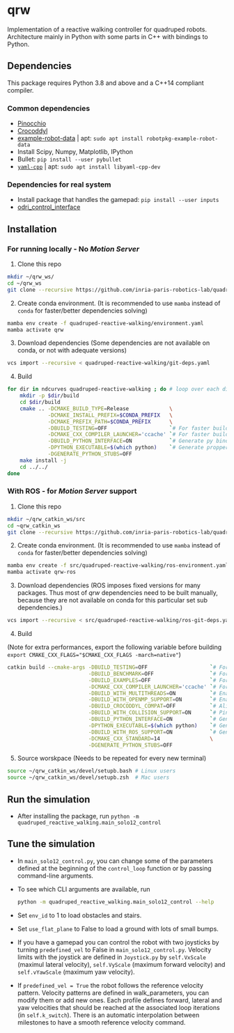 # qrw

Implementation of a reactive walking controller for quadruped robots. Architecture mainly in Python with some parts in C++ with bindings to Python.

## Dependencies

This package requires Python 3.8 and above and a C++14 compliant compiler.

### Common dependencies

* [Pinocchio](https://github.com/stack-of-tasks/pinocchio)
* [Crocoddyl](https://github.com/loco-3d/crocoddyl)
* [example-robot-data](https://github.com/Gepetto/example-robot-data) | apt: `sudo apt install robotpkg-example-robot-data`
* Install Scipy, Numpy, Matplotlib, IPython
* Bullet: `pip install --user pybullet`
* [`yaml-cpp`](https://github.com/jbeder/yaml-cpp) | apt: `sudo apt install libyaml-cpp-dev`

### Dependencies for real system

* Install package that handles the gamepad: `pip install --user inputs`
* [odri_control_interface](https://github.com/open-dynamic-robot-initiative/odri_control_interface)

## Installation
### For running locally - No _Motion Server_

1. Clone this repo
```bash
mkdir ~/qrw_ws/
cd ~/qrw_ws
git clone --recursive https://github.com/inria-paris-robotics-lab/quadruped-reactive-walking.git
```

2. Create conda environment.
(It is recommended to use `mamba` instead of `conda` for faster/better dependencies solving)
```bash
mamba env create -f quadruped-reactive-walking/environment.yaml
mamba activate qrw
```

3. Download dependencies
(Some dependencies are not available on conda, or not with adequate versions)
```bash
vcs import --recursive < quadruped-reactive-walking/git-deps.yaml
```

4. Build
```bash
for dir in ndcurves quadruped-reactive-walking ; do # loop over each directory
    mkdir -p $dir/build
    cd $dir/build
    cmake .. -DCMAKE_BUILD_TYPE=Release             \
             -DCMAKE_INSTALL_PREFIX=$CONDA_PREFIX   \
             -DCMAKE_PREFIX_PATH=$CONDA_PREFIX      \
             -DBUILD_TESTING=OFF                    `# For faster build`             \
             -DCMAKE_CXX_COMPILER_LAUNCHER='ccache' `# For faster build`             \
             -DBUILD_PYTHON_INTERFACE=ON            `# Generate py bindings`         \
             -DPYTHON_EXECUTABLE=$(which python)    `# Generate propper py bindings` \
             -DGENERATE_PYTHON_STUBS=OFF
    make install -j
    cd ../../
done
```

### With ROS - for _Motion Server_ support

1. Clone this repo
```bash
mkdir ~/qrw_catkin_ws/src
cd ~qrw_catkin_ws
git clone --recursive https://github.com/inria-paris-robotics-lab/quadruped-reactive-walking.git src/quadruped-reactive-walking
```

2. Create conda environment.
(It is recommended to use `mamba` instead of `conda` for faster/better dependencies solving)
```bash
mamba env create -f src/quadruped-reactive-walking/ros-environment.yaml
mamba activate qrw-ros
```

3. Download dependencies
(ROS imposes fixed versions for many packages. Thus most of _qrw_ dependencies need to be built manually, because they are not available on conda for this particular set sub dependencies.)
```bash
vcs import --recursive < src/quadruped-reactive-walking/ros-git-deps.yaml
```

4. Build

(Note for extra performances, export the following variable before building `export CMAKE_CXX_FLAGS="$CMAKE_CXX_FLAGS -march=native"`)

```bash
catkin build --cmake-args -DBUILD_TESTING=OFF                    `# For faster build`               \
                          -DBUILD_BENCHMARK=OFF                  `# For faster build`               \
                          -DBUILD_EXAMPLES=OFF                   `# For faster build`               \
                          -DCMAKE_CXX_COMPILER_LAUNCHER='ccache' `# For faster build`               \
                          -DBUILD_WITH_MULTITHREADS=ON           `# Enable parallelization (croc)`  \
                          -DBUILD_WITH_OPENMP_SUPPORT=ON         `# Enable parallelization (algtr)` \
                          -DBUILD_CROCODDYL_COMPAT=OFF           `# Aligator compatibility flag`    \
                          -DBUILD_WITH_COLLISION_SUPPORT=ON      `# Pinocchio flag`                 \
                          -DBUILD_PYTHON_INTERFACE=ON            `# Generate py bindings`         \
                          -DPYTHON_EXECUTABLE=$(which python)    `# Generate propper py bindings`   \
                          -DBUILD_WITH_ROS_SUPPORT=ON            `# Generate QRW custom ros msgs`   \
                          -DCMAKE_CXX_STANDARD=14                \
                          -DGENERATE_PYTHON_STUBS=OFF
```

5. Source worskpace (Needs to be repeated for every new terminal)
```bash
source ~/qrw_catkin_ws/devel/setupb.bash # Linux users
source ~/qrw_catkin_ws/devel/setupb.zsh  # Mac users
```

## Run the simulation

* After installing the package, run `python -m quadruped_reactive_walking.main_solo12_control`

## Tune the simulation

* In `main_solo12_control.py`, you can change some of the parameters defined at the beginning of the `control_loop` function or by passing command-line arguments.
* To see which CLI arguments are available, run

  ```bash
  python -m quadruped_reactive_walking.main_solo12_control --help
  ```

* Set `env_id` to 1 to load obstacles and stairs.
* Set `use_flat_plane` to False to load a ground with lots of small bumps.
* If you have a gamepad you can control the robot with two joysticks by turning `predefined_vel` to False in `main_solo12_control.py`. Velocity limits with the joystick are defined in `Joystick.py` by `self.VxScale` (maximul lateral velocity), `self.VyScale` (maximum forward velocity) and `self.vYawScale` (maximum yaw velocity).
* If `predefined_vel = True` the robot follows the reference velocity pattern. Velocity patterns are defined in walk_parameters, you can modify them or add new ones. Each profile defines forward, lateral and yaw velocities that should be reached at the associated loop iterations (in `self.k_switch`). There is an automatic interpolation between milestones to have a smooth reference velocity command.

